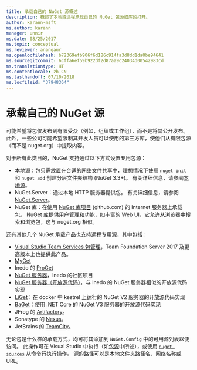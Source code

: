 ```yaml
---
title: 承载自己的 NuGet 源概述
description: 概述了本地或远程承载自己的 NuGet 包源或库的打开。
author: karann-msft
ms.author: karann
manager: unnir
ms.date: 08/25/2017
ms.topic: conceptual
ms.reviewer: anangaur
ms.openlocfilehash: b72369efb906f6d186c914fa3d8dd1da0be94641
ms.sourcegitcommit: 6cffa6ef59b922df2d87aa9c24034d00542983cd
ms.translationtype: HT
ms.contentlocale: zh-CN
ms.lasthandoff: 07/10/2018
ms.locfileid: "37948364"
---
```

# <a name="hosting-your-own-nuget-feeds"></a>承载自己的 NuGet 源

可能希望将包仅发布到有限受众（例如，组织或工作组），而不是将其公开发布。 此外，一些公司可能希望限制其开发人员可以使用的第三方库，使他们从有限包源（而不是 nuget.org）中提取内容。

对于所有此类目的，NuGet 支持通过以下方式设置专用包源：

- 本地源：包只需放置在合适的网络文件共享中，理想情况下使用 `nuget init` 和 `nuget add` 创建分层文件夹结构 (NuGet 3.3+)。 有关详细信息，请参阅[本地源](../hosting-packages/local-feeds.md)。
- NuGet.Server：通过本地 HTTP 服务器提供包。 有关详细信息，请参阅 [NuGet.Server](../hosting-packages/nuget-server.md)。
- NuGet 库：在使用 [NuGet 库项目](https://github.com/NuGet/NuGetGallery#build-and-run-the-gallery-in-arbitrary-number-easy-steps) (github.com) 的 Internet 服务器上承载包。 NuGet 库提供用户管理和功能，如丰富的 Web UI，它允许从浏览器中搜索和浏览包，这与 nuget.org 相似。

还有其他几个 NuGet 承载产品也支持远程专用源，其中包括：

- [Visual Studio Team Services 包管理](https://www.visualstudio.com/docs/package/nuget/publish)，Team Foundation Server 2017 及更高版本上也提供此产品。
- [MyGet](http://myget.org)
- Inedo 的 [ProGet](http://inedo.com/proget)
- [NuGet 服务器](http://nugetserver.net/)，Inedo 的社区项目
- [NuGet 服务器（开放源代码）](http://nuget-server.net)，与 Inedo 的 NuGet 服务器相似的开放源代码实现
- [LiGet](https://github.com/ai-traders/liget)：在 docker 中 kestrel 上运行的 NuGet V2 服务器的开放源代码实现
- [BaGet](https://github.com/loic-sharma/BaGet)：使用 .NET Core 的 NuGet V3 服务器的开放源代码实现
- JFrog 的 [Artifactory](https://www.jfrog.com/artifactory/)。
- Sonatype 的 [Nexus](http://www.sonatype.org/nexus/)。
- JetBrains 的 [TeamCity](https://www.jetbrains.com/teamcity/)。

无论包是什么样的承载方式，均可将其添加到 `NuGet.Config` 中的可用源列表以便访问。 此操作可在 Visual Studio 中执行（如[包源](../tools/package-manager-ui.md#package-sources)中所述），或使用 [`nuget sources`](../tools/cli-ref-sources.md) 从命令行执行操作。 源的路径可以是本地文件夹路径名、网络名称或 URL。
